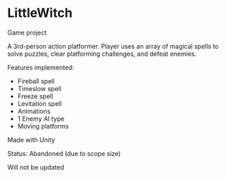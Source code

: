 # LittleWitch

Game project

A 3rd-person action platformer. Player uses an array of magical spells to solve puzzles, clear platforming challenges, and defeat enemies.


Features implemented:
- Fireball spell
- Timeslow spell
- Freeze spell
- Levitation spell
- Animations
- 1 Enemy AI type
- Moving platforms


Made with Unity

Status: Abandoned (due to scope size)

Will not be updated
